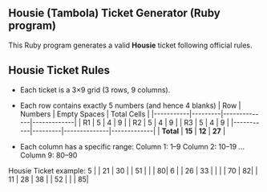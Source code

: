 ##  Housie (Tambola) Ticket Generator (Ruby program)
This Ruby program generates a valid **Housie** ticket following official rules.
## Housie Ticket Rules
- Each ticket is a 3×9 grid (3 rows, 9 columns).

- Each row contains exactly 5 numbers (and hence 4 blanks)
| Row       | Numbers | Empty Spaces | Total Cells |
|-----------|---------|--------------|-------------|
| R1        |    5    |       4      |      9      |
| R2        |    5    |       4      |      9      |
| R3        |    5    |       4      |      9      |
|-----------|---------|--------------|-------------|
| **Total** | **15** |     **12**     |   **27**   |

- Each column has a specific range:
    Column 1: 1–9
    Column 2: 10–19
    ...
    Column 9: 80–90

Housie Ticket example:
 5 |    | 21 | 30 |    | 51 |    |    | 80|
 6 |    | 26 | 33 |    |    |    | 70 | 82|
   | 11 | 28 | 38 |    | 52 |    |    | 85|



